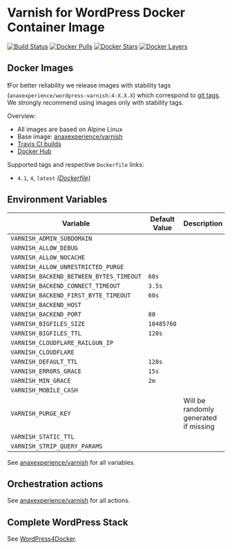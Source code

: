 # Varnish for WordPress Docker Container Image

[![Build Status](https://travis-ci.org/anaxexp/wordpress-varnish.svg?branch=master)](https://travis-ci.org/anaxexp/wordpress-varnish)
[![Docker Pulls](https://img.shields.io/docker/pulls/anaxexperience/wordpress-varnish.svg)](https://hub.docker.com/r/anaxexperience/wordpress-varnish)
[![Docker Stars](https://img.shields.io/docker/stars/anaxexperience/wordpress-varnish.svg)](https://hub.docker.com/r/anaxexperience/wordpress-varnish)
[![Docker Layers](https://images.microbadger.com/badges/image/anaxexperience/wordpress-varnish.svg)](https://microbadger.com/images/anaxexperience/wordpress-varnish)

## Docker Images

❗For better reliability we release images with stability tags (`anaxexperience/wordpress-varnish:4-X.X.X`) which correspond to [git tags](https://github.com/anaxexperience/wordpress-varnish/releases). We strongly recommend using images only with stability tags. 

Overview:

* All images are based on Alpine Linux
* Base image: [anaxexperience/varnish](https://github.com/anaxexp/varnish)
* [Travis CI builds](https://travis-ci.org/anaxexp/wordpress-varnish) 
* [Docker Hub](https://hub.docker.com/r/anaxexperience/wordpress-varnish)

Supported tags and respective `Dockerfile` links:

* `4.1`, `4`, `latest` [_(Dockerfile)_](https://github.com/anaxexp/wordpress-varnish/tree/master/4/Dockerfile)

## Environment Variables

| Variable                                | Default Value | Description                           |
| --------------------------------------  | ------------- | ------------------------------------- |
| `VARNISH_ADMIN_SUBDOMAIN`               |               |                                       |
| `VARNISH_ALLOW_DEBUG`                   |               |                                       |
| `VARNISH_ALLOW_NOCACHE`                 |               |                                       |
| `VARNISH_ALLOW_UNRESTRICTED_PURGE`      |               |                                       |
| `VARNISH_BACKEND_BETWEEN_BYTES_TIMEOUT` | `60s`         |                                       |
| `VARNISH_BACKEND_CONNECT_TIMEOUT`       | `3.5s`        |                                       |
| `VARNISH_BACKEND_FIRST_BYTE_TIMEOUT`    | `60s`         |                                       |
| `VARNISH_BACKEND_HOST`                  |               |                                       |
| `VARNISH_BACKEND_PORT`                  | `80`          |                                       |
| `VARNISH_BIGFILES_SIZE`                 | `10485760`    |                                       |
| `VARNISH_BIGFILES_TTL`                  | `120s`        |                                       |
| `VARNISH_CLOUDFLARE_RAILGUN_IP`         |               |                                       |
| `VARNISH_CLOUDFLARE`                    |               |                                       |
| `VARNISH_DEFAULT_TTL`                   | `120s`        |                                       |
| `VARNISH_ERRORS_GRACE`                  | `15s`         |                                       |
| `VARNISH_MIN_GRACE`                     | `2m`          |                                       |
| `VARNISH_MOBILE_CASH`                   |               |                                       |
| `VARNISH_PURGE_KEY`                     |               | Will be randomly generated if missing |
| `VARNISH_STATIC_TTL`                    |               |                                       |
| `VARNISH_STRIP_QUERY_PARAMS`            |               |                                       |

See [anaxexperience/varnish](https://github.com/anaxexp/varnish) for all variables.

## Orchestration actions

See [anaxexperience/varnish](https://github.com/anaxexp/varnish) for all actions.

## Complete WordPress Stack

See [WordPress4Docker](https://github.com/anaxexp/wordpress4docker).
